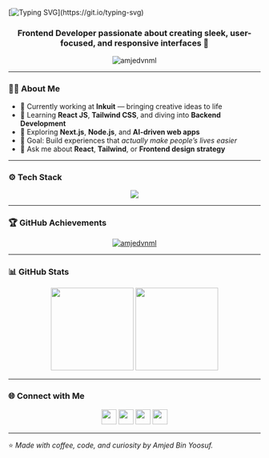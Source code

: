 [![Typing SVG](https://readme-typing-svg.demolab.com?font=Poppins&size=38&pause=800&color=FF007F&center=true&vCenter=true&width=600&lines=Hey%2C+I'm+Amjed+Bin+Yoosuf!;Frontend+Developer+💻;Crafting+clean+%26+modern+web+experiences.)](https://git.io/typing-svg)

<h3 align="center">Frontend Developer passionate about creating sleek, user-focused, and responsive interfaces 🚀</h3>

<p align="center"> 
  <img src="https://komarev.com/ghpvc/?username=amjedvnml&label=Profile%20views&color=FF007F&style=flat" alt="amjedvnml" />
</p>

---

### 👨‍💻 About Me  
- 🔭 Currently working at **Inkuit** — bringing creative ideas to life  
- 🌱 Learning **React JS**, **Tailwind CSS**, and diving into **Backend Development**  
- 🧠 Exploring **Next.js**, **Node.js**, and **AI-driven web apps**  
- 🎯 Goal: Build experiences that *actually make people’s lives easier*  
- 💬 Ask me about **React**, **Tailwind**, or **Frontend design strategy**  

---

### ⚙️ Tech Stack
<p align="center">
  <img src="https://skillicons.dev/icons?i=html,css,js,react,next,tailwind,vite,nodejs,figma,github,vscode" />
</p>

---

### 🏆 GitHub Achievements
<p align="center">
  <a href="https://github.com/ryo-ma/github-profile-trophy">
    <img src="https://github-profile-trophy.vercel.app/?username=amjedvnml&theme=radical&margin-w=10&margin-h=10" alt="amjedvnml" />
  </a>
</p>

---

### 📊 GitHub Stats
<p align="center">
  <img src="https://github-readme-stats.vercel.app/api?username=amjedvnml&show_icons=true&theme=radical" height="165" />
  <img src="https://github-readme-streak-stats.herokuapp.com/?user=amjedvnml&theme=radical" height="165" />
</p>

---

### 🌐 Connect with Me
<p align="center">
  <a href="https://github.com/amjedvnml"><img src="https://skillicons.dev/icons?i=github" height="30"/></a>
  <a href="https://www.linkedin.com/in/amjedbinyoosuf"><img src="https://skillicons.dev/icons?i=linkedin" height="30"/></a>
  <a href="https://www.instagram.com/amj.ey_i"><img src="https://skillicons.dev/icons?i=instagram" height="30"/></a>
  <a href="https://wa.me/9995219061"><img src="https://img.shields.io/badge/WhatsApp-25D366?style=for-the-badge&logo=whatsapp&logoColor=white" height="30"/></a>
</p>

---

⭐ *Made with coffee, code, and curiosity by Amjed Bin Yoosuf.*
